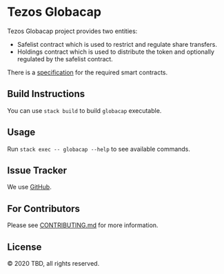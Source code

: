 <!--
 - SPDX-FileCopyrightText: 2020 TBD
 -
 - SPDX-License-Identifier: LicenseRef-Proprietary
 -->

# Tezos Globacap

Tezos Globacap project provides two entities:
* Safelist contract which is used to restrict and regulate share transfers.
* Holdings contract which is used to distribute the token and optionally regulated by the
  safelist contract.

There is a [specification](/docs/specification.md) for the required smart contracts.

## Build Instructions

You can use `stack build` to build `globacap` executable.

## Usage

Run `stack exec -- globacap --help` to see available commands.

## Issue Tracker

We use [GitHub](https://github.com/serokell/tezos-globacap/issues).

## For Contributors

Please see [CONTRIBUTING.md](.github/CONTRIBUTING.md) for more information.

## License

© 2020 TBD, all rights reserved.
